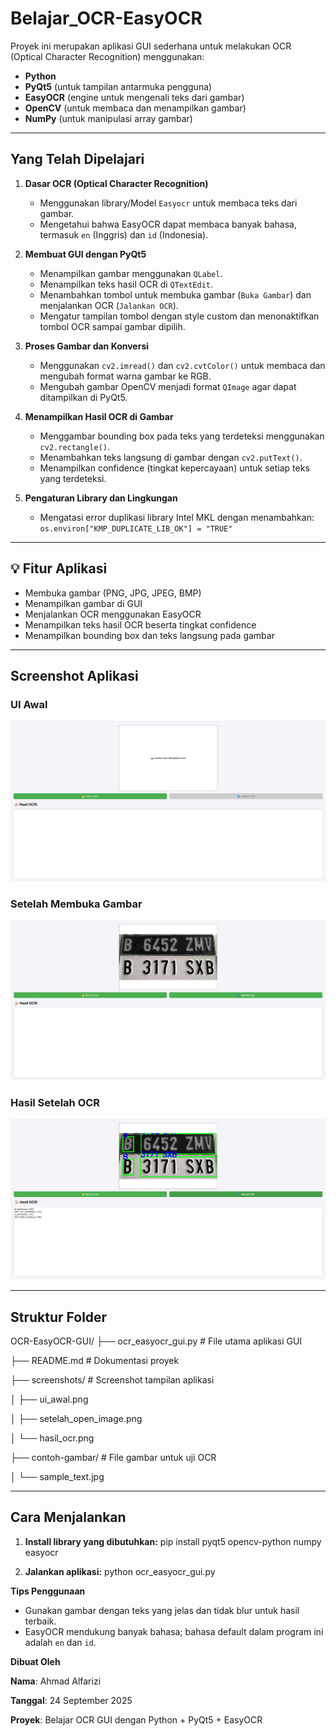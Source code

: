 # Belajar_OCR-EasyOCR

Proyek ini merupakan aplikasi GUI sederhana untuk melakukan OCR (Optical Character Recognition) menggunakan:

- **Python**
- **PyQt5** (untuk tampilan antarmuka pengguna)
- **EasyOCR** (engine untuk mengenali teks dari gambar)
- **OpenCV** (untuk membaca dan menampilkan gambar)
- **NumPy** (untuk manipulasi array gambar)

---

##  Yang Telah Dipelajari

1. **Dasar OCR (Optical Character Recognition)**
   - Menggunakan library/Model `Easyocr` untuk membaca teks dari gambar.
   - Mengetahui bahwa EasyOCR dapat membaca banyak bahasa, termasuk `en` (Inggris) dan `id` (Indonesia).

2. **Membuat GUI dengan PyQt5**
   - Menampilkan gambar menggunakan `QLabel`.
   - Menampilkan teks hasil OCR di `QTextEdit`.
   - Menambahkan tombol untuk membuka gambar (`Buka Gambar`) dan menjalankan OCR (`Jalankan OCR`).
   - Mengatur tampilan tombol dengan style custom dan menonaktifkan tombol OCR sampai gambar dipilih.

3. **Proses Gambar dan Konversi**
   - Menggunakan `cv2.imread()` dan `cv2.cvtColor()` untuk membaca dan mengubah format warna gambar ke RGB.
   - Mengubah gambar OpenCV menjadi format `QImage` agar dapat ditampilkan di PyQt5.

4. **Menampilkan Hasil OCR di Gambar**
   - Menggambar bounding box pada teks yang terdeteksi menggunakan `cv2.rectangle()`.
   - Menambahkan teks langsung di gambar dengan `cv2.putText()`.
   - Menampilkan confidence (tingkat kepercayaan) untuk setiap teks yang terdeteksi.

5. **Pengaturan Library dan Lingkungan**
   - Mengatasi error duplikasi library Intel MKL dengan menambahkan:
      `os.environ["KMP_DUPLICATE_LIB_OK"] = "TRUE"`

---

## 💡 Fitur Aplikasi

-  Membuka gambar (PNG, JPG, JPEG, BMP)
-  Menampilkan gambar di GUI
-  Menjalankan OCR menggunakan EasyOCR
-  Menampilkan teks hasil OCR beserta tingkat confidence
-  Menampilkan bounding box dan teks langsung pada gambar

---

##  Screenshot Aplikasi

###  UI Awal
![UI Awal](screenshots/ui_awal.png)

###  Setelah Membuka Gambar
![Setelah Open Image](screenshots/setelah_open_image.png)

###  Hasil Setelah OCR
![Hasil OCR](screenshots/hasil_ocr.png)

---

##  Struktur Folder

OCR-EasyOCR-GUI/
├── ocr_easyocr_gui.py # File utama aplikasi GUI

├── README.md # Dokumentasi proyek

├── screenshots/ # Screenshot tampilan aplikasi

│ ├── ui_awal.png

│ ├── setelah_open_image.png

│ └── hasil_ocr.png

├── contoh-gambar/ # File gambar untuk uji OCR

│ └── sample_text.jpg

---

##  Cara Menjalankan

1. **Install library yang dibutuhkan:**
    pip install pyqt5 opencv-python numpy easyocr
   
2. **Jalankan aplikasi:**
    python ocr_easyocr_gui.py

**Tips Penggunaan**
- Gunakan gambar dengan teks yang jelas dan tidak blur untuk hasil terbaik.
- EasyOCR mendukung banyak bahasa; bahasa default dalam program ini adalah `en` dan `id`.

**Dibuat Oleh**

**Nama**: Ahmad Alfarizi

**Tanggal**: 24 September 2025

**Proyek**: Belajar OCR GUI dengan Python + PyQt5 + EasyOCR
